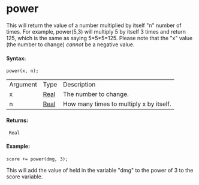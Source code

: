# power

This will return the value of a number multiplied by itself "n" number
of times. For example, power(5,3) will multiply 5 by itself 3 times and
return 125, which is the same as saying 5\*5\*5=125. Please note that
the "x" value (the number to change) *cannot* be a negative value.

#### Syntax:

``` gml
power(x, n);
```

|          |                                                                         |                                         |
|----------|-------------------------------------------------------------------------|-----------------------------------------|
| Argument | Type                                                                    | Description                             |
| x        |  [Real](../../../../../GameMaker_Language/GML_Overview/Data_Types)  | The number to change.                   |
| n        |  [Real](../../../../../GameMaker_Language/GML_Overview/Data_Types)  | How many times to multiply x by itself. |

#### Returns:

``` gml
 Real
```

#### Example:

``` gml
score += power(dmg, 3);
```

This will add the value of held in the variable "dmg" to the power of 3
to the score variable.
